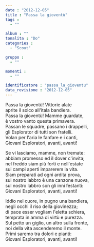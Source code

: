 ```yaml
---
date : "2012-12-05"
title : "Passa la gioventù"
tags : 
  - ""

album : ""
tonalita : "Do"
categories : 
  - "Scout"

gruppo : 
  - ""

momenti : 
  - ""

identificatore : "passa_la_gioventu"
data_revisione : "2012-12-05"
---
```

  
  
Passa la gioventù! Vittorie alate  
aprite il solco  all'itala bandiera.  
Passa la gioventù! Mamme guardate,  
è vostro vanto questa primavera.  
Passan le squadre, passano i drappelli,  
gli Esplorator di tutti son fratelli.  
Volan per l'aria le fanfare e i canti,  
Giovani Esploratori, avanti, avanti!  
  
  
  
Se vi lasciamo, mamme, non tremate:  
abbiam promesso  ed il dover c'invita;  
nel freddo siam più forti e nell'estate  
sui campi aperti imparerem la vita.  
Siam preparati ad ogni ardita prova,  
sul nostro labbro è una canzone nuova,  
sul nostro labbro son gli inni festanti:  
Giovani Esploratori, avanti, avanti!  
  
  
Iddio nel cuore, in pugno una bandiera,  
negli occhi il riso  della giovinezza;  
di pace esser vogliam l'eletta schiera,  
temprata in amma di virtù e purezza.  
Sul petto un giglio, un altro sulla fronte,  
noi della vita ascenderemo il monte.  
Primi saremo tra dolori e pianti:  
Giovani Esploratori, avanti, avanti!  
  
  
